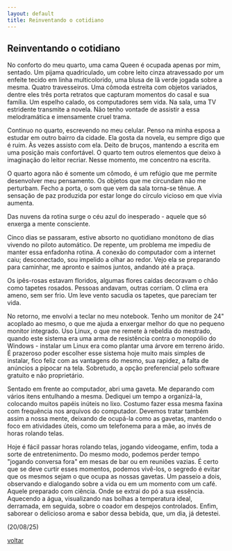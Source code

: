 ```yaml
---
layout: default
title: Reinventando o cotidiano
--- 
```


## Reinventando o cotidiano

No conforto do meu quarto, uma cama Queen é ocupada apenas por mim, sentado. Um pijama quadriculado, um cobre leito cinza atravessado por um enfeite tecido em linha multicolorido, uma blusa de lã verde jogada sobre a mesma. Quatro travesseiros. Uma cômoda estreita com objetos variados, dentre eles três porta retratos que capturam momentos do casal e sua família. Um espelho calado, os computadores sem vida. Na sala, uma TV estridente transmite a novela. Não tenho vontade de assistir a essa melodramática e imensamente cruel trama.

Continuo no quarto, escrevendo no meu celular. Penso na minha esposa a estudar em outro bairro da cidade. Ela gosta da novela, eu sempre digo que é ruim. Às vezes assisto com ela. Deito de bruços, mantendo a escrita em uma posição mais confortável. O quarto tem outros elementos que deixo à imaginação do leitor recriar. Nesse momento, me concentro na escrita.

O quarto agora não é somente um cômodo, é um refúgio que me permite desenvolver meu pensamento. Os objetos que me circundam não me perturbam. Fecho a porta, o som que vem da sala torna-se tênue. A sensação de paz produzida por estar longe do círculo vicioso em que vivia aumenta.

Das nuvens da rotina surge o céu azul do inesperado - aquele que só enxerga a mente consciente.

Cinco dias se passaram, estive absorto no quotidiano monótono de dias vivendo no piloto automático. De repente, um problema me impediu de manter essa enfadonha rotina. A conexão do computador com a internet caiu; desconectado, sou impelido a olhar ao redor. Vejo ela se preparando para caminhar, me apronto e saímos juntos, andando até a praça.

Os ipês-rosas estavam floridos, algumas flores caídas decoravam o chão como tapetes rosados. Pessoas andavam, outras corriam. O clima era ameno, sem ser frio. Um leve vento sacudia os tapetes, que pareciam ter vida.

No retorno, me envolvi a teclar no meu notebook. Tenho um monitor de 24" acoplado ao mesmo, o que me ajuda a enxergar melhor do que no pequeno monitor integrado. Uso Linux, o que me remete à rebeldia do mestrado, quando este sistema era uma arma de resistência contra o monopólio do Windows - instalar um Linux era como plantar uma árvore em terreno árido. É prazeroso poder escolher esse sistema hoje muito mais simples de instalar, fico feliz com as vantagens do mesmo, sua rapidez, a falta de anúncios a pipocar na tela. Sobretudo, a opção preferencial pelo software gratuito e não proprietário.

Sentado em frente ao computador, abri uma gaveta. Me deparando com vários itens entulhando a mesma. Dediquei um tempo a organizá-la, colocando muitos papéis inúteis no lixo.  Costumo fazer essa mesma faxina com frequência nos arquivos do computador. Devemos tratar também assim a nossa mente, deixando de ocupá-la como as gavetas, mantendo o foco em atividades úteis, como um telefonema para a mãe, ao invés de horas rolando telas.

Hoje é fácil passar horas rolando telas, jogando videogame, enfim, toda a sorte de entretenimento. Do mesmo modo, podemos perder tempo "jogando conversa fora" em mesas de bar ou em reuniões vazias. É certo que se deve curtir esses momentos, podemos vivê-los, o segredo é evitar que os mesmos sejam o que ocupa as nossas gavetas. Um passeio a dois, observando e dialogando sobre a vida ou em um momento com um café. Aquele preparado com ciência. Onde se extrai do pó a sua essência. Aquecendo a água, visualizando nas bolhas a temperatura ideal, derramada, em seguida, sobre o coador em despejos controlados. Enfim, saborear o delicioso aroma e sabor dessa bebida, que, um dia, já detestei.

(20/08/25)

[voltar](./)